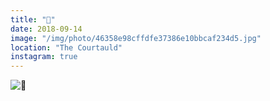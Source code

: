 ```yaml
---
title: "🐌"
date: 2018-09-14
image: "/img/photo/46358e98cffdfe37386e10bbcaf234d5.jpg"
location: "The Courtauld"
instagram: true
---
```


![🐌](/img/photo/46358e98cffdfe37386e10bbcaf234d5.jpg)
